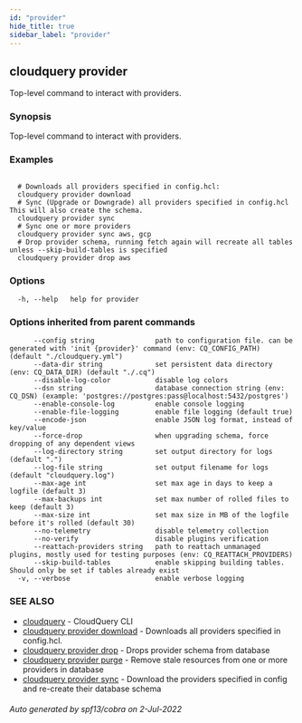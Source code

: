 ```yaml
---
id: "provider"
hide_title: true
sidebar_label: "provider"
---
```

## cloudquery provider

Top-level command to interact with providers.

### Synopsis

Top-level command to interact with providers.

### Examples

```

  # Downloads all providers specified in config.hcl:
  cloudquery provider download
  # Sync (Upgrade or Downgrade) all providers specified in config.hcl This will also create the schema.
  cloudquery provider sync 
  # Sync one or more providers
  cloudquery provider sync aws, gcp
  # Drop provider schema, running fetch again will recreate all tables unless --skip-build-tables is specified
  cloudquery provider drop aws

```

### Options

```
  -h, --help   help for provider
```

### Options inherited from parent commands

```
      --config string               path to configuration file. can be generated with 'init {provider}' command (env: CQ_CONFIG_PATH) (default "./cloudquery.yml")
      --data-dir string             set persistent data directory (env: CQ_DATA_DIR) (default "./.cq")
      --disable-log-color           disable log colors
      --dsn string                  database connection string (env: CQ_DSN) (example: 'postgres://postgres:pass@localhost:5432/postgres')
      --enable-console-log          enable console logging
      --enable-file-logging         enable file logging (default true)
      --encode-json                 enable JSON log format, instead of key/value
      --force-drop                  when upgrading schema, force dropping of any dependent views
      --log-directory string        set output directory for logs (default ".")
      --log-file string             set output filename for logs (default "cloudquery.log")
      --max-age int                 set max age in days to keep a logfile (default 3)
      --max-backups int             set max number of rolled files to keep (default 3)
      --max-size int                set max size in MB of the logfile before it's rolled (default 30)
      --no-telemetry                disable telemetry collection
      --no-verify                   disable plugins verification
      --reattach-providers string   path to reattach unmanaged plugins, mostly used for testing purposes (env: CQ_REATTACH_PROVIDERS)
      --skip-build-tables           enable skipping building tables. Should only be set if tables already exist
  -v, --verbose                     enable verbose logging
```

### SEE ALSO

* [cloudquery](cloudquery.md)	 - CloudQuery CLI
* [cloudquery provider download](cloudquery_provider_download.md)	 - Downloads all providers specified in config.hcl.
* [cloudquery provider drop](cloudquery_provider_drop.md)	 - Drops provider schema from database
* [cloudquery provider purge](cloudquery_provider_purge.md)	 - Remove stale resources from one or more providers in database
* [cloudquery provider sync](cloudquery_provider_sync.md)	 - Download the providers specified in config and re-create their database schema

###### Auto generated by spf13/cobra on 2-Jul-2022
